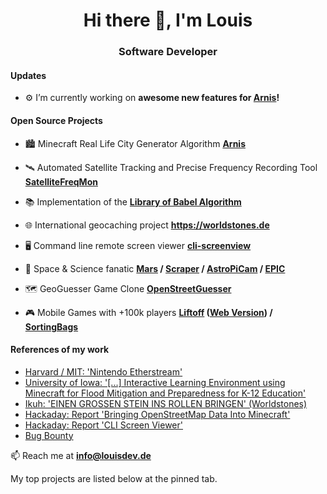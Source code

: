 <h1 align="center">Hi there 👋, I'm Louis</h1>
<h3 align="center">Software Developer</h3>

<h4>Updates</h4>

- ⚙️ I’m currently working on **awesome new features for [Arnis](https://github.com/louis-e/arnis)!**

<h4>Open Source Projects</h4>

- 🏙️ Minecraft Real Life City Generator Algorithm **[Arnis](https://github.com/louis-e/arnis)**

- 🛰 Automated Satellite Tracking and Precise Frequency Recording Tool **[SatelliteFreqMon](https://github.com/louis-e/SatelliteFreqMon)**

- 📚 Implementation of the **[Library of Babel Algorithm](https://github.com/louis-e/LibraryOfBabel-Python)**

- 🌐 International geocaching project **https://worldstones.de**

- 🖥️ Command line remote screen viewer **[cli-screenview](https://github.com/louis-e/cli-screenview)**

- 🌌 Space & Science fanatic **[Mars](https://louisdev.de/mars) / [Scraper](https://github.com/louis-e/mars-rover-camera-scraper) / [AstroPiCam](https://github.com/louis-e/astropicam) / [EPIC](https://github.com/louis-e/nasa-api-earthpolychromaticimagingcamera)**

- 🗺 GeoGuesser Game Clone **[OpenStreetGuesser](https://github.com/louis-e/OpenStreetGuesser)**

- 🎮 Mobile Games with +100k players **[Liftoff](https://play.google.com/store/apps/details?id=com.cherryfactory.liftoff) ([Web Version](https://louisdev.de/liftoff)) / [SortingBags](https://play.google.com/store/apps/details?id=com.cherryfactory.sortingbags)**

<h4>References of my work</h4>

- [Harvard / MIT: 'Nintendo Etherstream'](https://fpga.mit.edu/videos/2023/team41/report.pdf)
- [University of Iowa: '[...] Interactive Learning Environment using Minecraft for Flood Mitigation and Preparedness for K-12 Education'](https://www.researchgate.net/publication/384644535_Floodcraft_Game-based_Interactive_Learning_Environment_using_Minecraft_for_Flood_Mitigation_and_Preparedness_for_K-12_Education)
- [Ikuh: 'EINEN GROSSEN STEIN INS ROLLEN BRINGEN' (Worldstones)](https://www.kljb-eichstaett.de/ikuh/)
- [Hackaday: Report 'Bringing OpenStreetMap Data Into Minecraft'](https://hackaday.com/2024/12/30/bringing-openstreetmap-data-into-minecraft/)
- [Hackaday: Report 'CLI Screen Viewer'](https://hackaday.com/2022/05/31/remote-screen-viewer-is-text-only)
- [Bug Bounty](https://hackerone.com/louis-e/badges?type=user)


📫 Reach me at **info@louisdev.de**

My top projects are listed below at the pinned tab.

